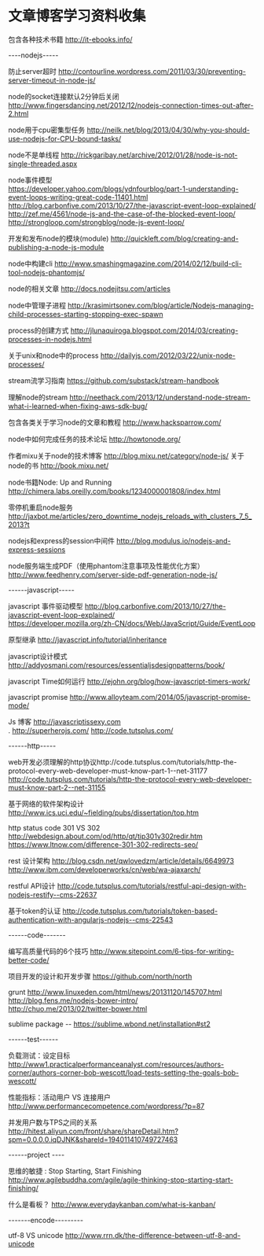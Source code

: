 文章博客学习资料收集
==========

包含各种技术书籍  http://it-ebooks.info/

----nodejs-----

防止server超时  http://contourline.wordpress.com/2011/03/30/preventing-server-timeout-in-node-js/

node的socket连接默认2分钟后关闭  http://www.fingersdancing.net/2012/12/nodejs-connection-times-out-after-2.html

node用于cpu密集型任务 http://neilk.net/blog/2013/04/30/why-you-should-use-nodejs-for-CPU-bound-tasks/

node不是单线程 http://rickgaribay.net/archive/2012/01/28/node-is-not-single-threaded.aspx

node事件模型<br/>https://developer.yahoo.com/blogs/ydnfourblog/part-1-understanding-event-loops-writing-great-code-11401.html<br/>http://blog.carbonfive.com/2013/10/27/the-javascript-event-loop-explained/<br/>http://zef.me/4561/node-js-and-the-case-of-the-blocked-event-loop/<br/>http://strongloop.com/strongblog/node-js-event-loop/

开发和发布node的模块(module)  http://quickleft.com/blog/creating-and-publishing-a-node-js-module

node中构建cli   http://www.smashingmagazine.com/2014/02/12/build-cli-tool-nodejs-phantomjs/

node的相关文章 http://docs.nodejitsu.com/articles

node中管理子进程 http://krasimirtsonev.com/blog/article/Nodejs-managing-child-processes-starting-stopping-exec-spawn

process的创建方式 http://jlunaquiroga.blogspot.com/2014/03/creating-processes-in-nodejs.html

关于unix和node中的process http://dailyjs.com/2012/03/22/unix-node-processes/

stream流学习指南 https://github.com/substack/stream-handbook

理解node的stream http://neethack.com/2013/12/understand-node-stream-what-i-learned-when-fixing-aws-sdk-bug/

包含各类关于学习node的文章和教程  http://www.hacksparrow.com/

node中如何完成任务的技术论坛   http://howtonode.org/

作者mixu关于node的技术博客  http://blog.mixu.net/category/node-js/
        关于node的书   http://book.mixu.net/

node书籍Node: Up and Running  http://chimera.labs.oreilly.com/books/1234000001808/index.html

零停机重启node服务  http://jaxbot.me/articles/zero_downtime_nodejs_reloads_with_clusters_7_5_2013?t

nodejs和express的session中间件  http://blog.modulus.io/nodejs-and-express-sessions

node服务端生成PDF（使用phantom注意事项及性能优化方案）   http://www.feedhenry.com/server-side-pdf-generation-node-js/


------javascript-----

javascript 事件驱动模型  http://blog.carbonfive.com/2013/10/27/the-javascript-event-loop-explained/<br/>
https://developer.mozilla.org/zh-CN/docs/Web/JavaScript/Guide/EventLoop

原型继承  http://javascript.info/tutorial/inheritance

javascript设计模式 http://addyosmani.com/resources/essentialjsdesignpatterns/book/

javascript Time如何运行 http://ejohn.org/blog/how-javascript-timers-work/

javascript promise http://www.alloyteam.com/2014/05/javascript-promise-mode/

Js 博客  http://javascriptissexy.com<br/>.    http://superherojs.com/  <be/> http://code.tutsplus.com/

------http-----

web开发必须理解的http协议http://code.tutsplus.com/tutorials/http-the-protocol-every-web-developer-must-know-part-1--net-31177
        http://code.tutsplus.com/tutorials/http-the-protocol-every-web-developer-must-know-part-2--net-31155
        
基于网络的软件架构设计   http://www.ics.uci.edu/~fielding/pubs/dissertation/top.htm

http status code 301 VS 302   http://webdesign.about.com/od/http/qt/tip301v302redir.htm
                               https://www.ltnow.com/difference-301-302-redirects-seo/
                               
rest 设计架构 http://blog.csdn.net/qwlovedzm/article/details/6649973<br/>http://www.ibm.com/developerworks/cn/web/wa-ajaxarch/

restful API设计 http://code.tutsplus.com/tutorials/restful-api-design-with-nodejs-restify--cms-22637

基于token的认证 http://code.tutsplus.com/tutorials/token-based-authentication-with-angularjs-nodejs--cms-22543

------code-------

编写高质量代码的6个技巧  http://www.sitepoint.com/6-tips-for-writing-better-code/

项目开发的设计和开发步骤   https://github.com/north/north

grunt http://www.linuxeden.com/html/news/20131120/145707.html <br/>http://blog.fens.me/nodejs-bower-intro/<br>http://chuo.me/2013/02/twitter-bower.html

sublime package -- https://sublime.wbond.net/installation#st2


------test------

负载测试：设定目标  http://www1.practicalperformanceanalyst.com/resources/authors-corner/authors-corner-bob-wescott/load-tests-setting-the-goals-bob-wescott/

性能指标：活动用户 VS 连接用户   http://www.performancecompetence.com/wordpress/?p=87

并发用户数与TPS之间的关系   http://hitest.aliyun.com/front/share/shareDetail.htm?spm=0.0.0.0.iqDJNK&shareId=194011410749727463


------project ----

思维的敏捷 : Stop Starting, Start Finishing    http://www.agilebuddha.com/agile/agile-thinking-stop-starting-start-finishing/

什么是看板？        http://www.everydaykanban.com/what-is-kanban/

-------encode---------

utf-8 VS unicode  http://www.rrn.dk/the-difference-between-utf-8-and-unicode
